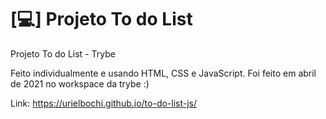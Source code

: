 # [💻] Projeto To do List

Projeto To do List - Trybe

Feito individualmente e usando HTML, CSS e JavaScript. Foi feito em abril de 2021 no workspace
da trybe :)

Link: https://urielbochi.github.io/to-do-list-js/
